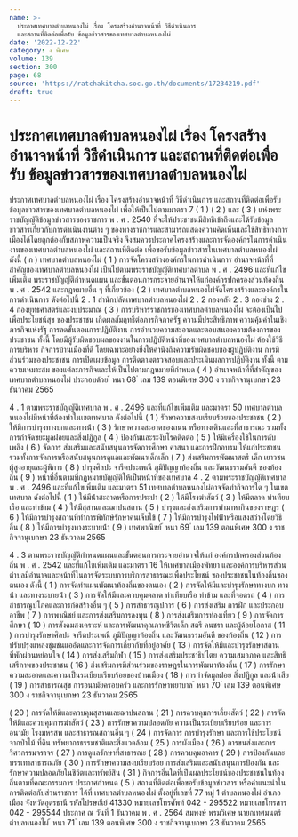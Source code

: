 ```yaml
---
name: >-
  ประกาศเทศบาลตำบลหนองไผ่ เรื่อง โครงสร้างอำนาจหน้าที่ วิธีดำเนินการ
  และสถานที่ติดต่อเพื่อรับ ข้อมูลข่าวสารของเทศบาลตำบลหนองไผ่
date: '2022-12-22'
category: ง พิเศษ
volume: 139
section: 300
page: 68
source: 'https://ratchakitcha.soc.go.th/documents/17234219.pdf'
draft: true
---
```


# ประกาศเทศบาลตำบลหนองไผ่ เรื่อง โครงสร้างอำนาจหน้าที่ วิธีดำเนินการ และสถานที่ติดต่อเพื่อรับ ข้อมูลข่าวสารของเทศบาลตำบลหนองไผ่

ประกาศเทศบาลตําบลหนองไผ่ เรื่อง โครงสร้างอํานาจหน้าที่ วิธีดําเนินการ และสถานที่ติดต่อเพื่อรับ ข้อมูลข่าวสารของเทศบาลตําบลหนองไผ่ เพื่อให้เป็นไปตามมาตรา 7 ( 1 ) ( 2 ) และ ( 3 ) แห่งพระราชบัญญัติข้อมูลข่าวสารของราชการ พ . ศ . 2540 ที่จะให้ประชาชนมีสิทธิเข้าถึงและได้รับข้อมูลข่าวสารเกี่ยวกับการดําเนินงานต่าง ๆ ของทางราชการและสามารถแสดงความคิดเห็นและใช้สิทธิทางการเมืองได้โดยถูกต้องกับสภาพความเป็นจริง จึงสมควรประกาศโครงสร้างและการจัดองค์กรในการดําเนินงานของเทศบาลตําบลหนองไผ่ และสถานที่ติดต่อ เพื่อขอรับข้อมูลข่าวสารในเทศบาลตําบลหนองไผ่ ดังนี้ ( ก ) เทศบาลตําบลหนองไผ่ ( 1 ) การจัดโครงสร้างองค์กรในการดําเนินการ อํานาจหน้าที่ที่สําคัญของเทศบาลตําบลหนองไผ่ เป็นไปตามพระราชบัญญัติเทศบาลตําบล พ . ศ . 2496 และที่แก้ไขเพิ่มเติม พระราชบัญญัติกําหนดแผน และขั้นตอนการกระจายอํานาจให้แก่องค์กรปกครองส่วนท้องถิ่น พ . ศ . 2542 และกฎหมายอื่น ๆ ที่เกี่ยวข้อง ( 2 ) เทศบาลตําบลหนองไผ่จัดโครงสร้างและองค์กรในการดําเนินการ ดังต่อไปนี้ 2 . 1 สํานักปลัดเทศบาลตําบลหนองไผ่ 2 . 2 กองคลัง 2 . 3 กองช่าง 2 . 4 กองยุทธศาสตร์และงบประมาณ ( 3 ) การบริหารราชการของเทศบาลตําบลหนองไผ่ จะต้องเป็นไปเพื่อประโยชน์สุข ของประชาชน เกิดผลสัมฤทธิ์ต่อภารกิจภาครัฐ ความมีประสิทธิภาพ ความคุ้มค่าในเชิงภารกิจแห่งรัฐ การลดขั้นตอนการปฏิบัติงาน การอํานวยความสะอาดและตอบสนองความต้องการของประชาชน ทั้งนี้ โดยมีผู้รับผิดชอบผลของงานในการปฏิบัติหน้าที่ของเทศบาลตําบลหนองไผ่ ต้องใช้วิธีการบริหาร กิจการบ้านเมืองที่ดี โดยเฉพาะอย่างยิ่งให้คํานึงถึงความรับผิดชอบของผู้ปฏิบัติงาน การมีส่วนร่วมของประชาชน การเปิดเผยข้อมูล การติดตามตรวจสอบและประเมินผลการปฏิบัติงาน ทั้งนี้ ตามความเหมาะสม ของแต่ละภารกิจและให้เป็นไปตามกฎหมายที่กําหนด ( 4 ) อํานาจหน้าที่ที่สําคัญของเทศบาลตําบลหนองไผ่ ประกอบด้วย ้ หนา 68 ่ เลม 139 ตอนพิเศษ 300 ง ราชกิจจานุเบกษา 23 ธันวาคม 2565

4 . 1 ตามพระราชบัญญัติเทศบาล พ . ศ . 2496 และที่แก้ไขเพิ่มเติม และมาตรา 50 เทศบาลตําบลหนองไผ่มีหน้าที่ต้องทําในเขตเทศบาล ดังต่อไปนี้ ( 1 ) รักษาความสงบเรียบร้อยของประชาชน ( 2 ) ให้มีการบํารุงทางบกและทางน้ํา ( 3 ) รักษาความสะอาดของถนน หรือทางเดินและที่สาธารณะ รวมทั้ง การกําจัดขยะมูลฝอยและสิ่งปฏิกูล ( 4 ) ป้องกันและระงับโรคติดต่อ ( 5 ) ให้มีเครื่องใช้ในการดับเพลิง ( 6 ) จัดการ ส่งเสริมและสนับสนุนการจัดการศึกษา ศาสนา และการฝึกอบรม ให้แก่ประชาชน รวมทั้งการจัดการหรือสนับสนุนการดูแลและพัฒนาเด็กเล็ก ( 7 ) ส่งเสริมการพัฒนาสตรี เด็ก เยาวชน ผู้สูงอายุและผู้พิการ ( 8 ) บํารุงศิลปะ จารีตประเพณี ภูมิปัญญาท้องถิ่น และวัฒนธรรมอันดี ของท้องถิ่น ( 9 ) หน้าที่อื่นตามที่กฎหมายบัญญัติให้เป็นหน้าที่ของเทศบาล 4 . 2 ตามพระราชบัญญัติเทศบาล พ . ศ . 2496 และที่แก้ไขเพิ่มเติม และมาตรา 51 เทศบาลตําบลหนองไผ่อาจจัดทํากิจการใด ๆ ในเขตเทศบาล ดังต่อไปนี้ ( 1 ) ให้มีน้ําสะอาดหรือการประปา ( 2 ) ให้มีโรงฆ่าสัตว์ ( 3 ) ให้มีตลาด ท่าเทียบเรือ และท่าข้าม ( 4 ) ให้มีสุสานและฌาปนสถาน ( 5 ) บํารุงและส่งเสริมการทํามาหากินของราษฎร ( 6 ) ให้มีการบํารุงสถานที่ทําการพิทักษ์รักษาคนเจ็บไข้ ( 7 ) ให้มีการบํารุงไฟฟ้าหรือแสงสว่างโดยวิธีอื่น ( 8 ) ให้มีการบํารุงทางระบายน้ํา ( 9 ) เทศพาณิชย์ ้ หนา 69 ่ เลม 139 ตอนพิเศษ 300 ง ราชกิจจานุเบกษา 23 ธันวาคม 2565

4 . 3 ตามพระราชบัญญัติกําหนดแผนและขั้นตอนการกระจายอํานาจให้แก่ องค์กรปกครองส่วนท้องถิ่น พ . ศ . 2542 และที่แก้ไขเพิ่มเติม และมาตรา 16 ให้เทศบาลเมืองพัทยา และองค์การบริหารส่วนตําบลมีอํานาจและหน้าที่ในการจัดระบบการบริการสาธารณะเพื่อประโยชน์ ของประชาชนในท้องถิ่นของตนเอง ดังนี้ ( 1 ) การจัดทําแผนพัฒนาท้องถิ่นของตนเอง ( 2 ) การจัดให้มีและบํารุงรักษาทางบก ทางน้ํา และทางระบายน้ํา ( 3 ) การจัดให้มีและควบคุมตลาด ท่าเทียบเรือ ท่าข้าม และที่จอดรถ ( 4 ) การสาธารณูปโภคและการก่อสร้างอื่น ๆ ( 5 ) การสาธารณูปการ ( 6 ) การส่งเสริม การฝึก และประกอบอาชีพ ( 7 ) การพาณิชย์ และการส่งเสริมการลงทุน ( 8 ) การส่งเสริมการท่องเที่ยว ( 9 ) การจัดการศึกษา ( 10 ) การสังคมสงเคราะห์ และการพัฒนาคุณภาพชีวิตเด็ก สตรี คนชรา และผู้ด้อยโอกาส ( 11 ) การบํารุงรักษาศิลปะ จารีตประเพณี ภูมิปัญญาท้องถิ่น และวัฒนธรรมอันดี ของท้องถิ่น ( 12 ) การปรับปรุงแหล่งชุมชนแออัดและการจัดการเกี่ยวกับที่อยู่อาศัย ( 13 ) การจัดให้มีและบํารุงรักษาสถานที่พักผ่อนหย่อนใจ ( 14 ) การส่งเสริมกีฬา ( 15 ) การส่งเสริมประชาธิปไตย ความเสมอภาค และสิทธิเสรีภาพของประชาชน ( 16 ) ส่งเสริมการมีส่วนร่วมของราษฎรในการพัฒนาท้องถิ่น ( 17 ) การรักษาความสะอาดและความเป็นระเบียบเรียบร้อยของบ้านเมือง ( 18 ) การกําจัดมูลฝอย สิ่งปฏิกูล และน้ําเสีย ( 19 ) การสาธารณสุข การอนามัยครอบครัว และการรักษาพยาบาล ้ หนา 70 ่ เลม 139 ตอนพิเศษ 300 ง ราชกิจจานุเบกษา 23 ธันวาคม 2565

( 20 ) การจัดให้มีและควบคุมสุสานและฌาปนสถาน ( 21 ) การควบคุมการเลี้ยงสัตว์ ( 22 ) การจัดให้มีและควบคุมการฆ่าสัตว์ ( 23 ) การรักษาความปลอดภัย ความเป็นระเบียบเรียบร้อย และการอนามัย โรงมหรสพ และสาธารณสถานอื่น ๆ ( 24 ) การจัดการ การบํารุงรักษา และการใช้ประโยชน์จากป่าไม้ ที่ดิน ทรัพยากรธรรมชาติและสิ่งแวดล้อม ( 25 ) การผังเมือง ( 26 ) การขนส่งและการวิศวกรรมจราจร ( 27 ) การดูแลรักษาที่สาธารณะ ( 28 ) การควบคุมอาคาร ( 29 ) การป้องกันและบรรเทาสาธารณภัย ( 30 ) การรักษาความสงบเรียบร้อย การส่งเสริมและสนับสนุนการป้องกัน และรักษาความปลอดภัยในชีวิตและทรัพย์สิน ( 31 ) กิจการอื่นใดที่เป็นผลประโยชน์ของประชาชนในท้องถิ่นตามที่คณะกรรมการ ประกาศกําหนด ( 5 ) สถานที่ติดต่อเพื่อขอรับข้อมูลข่าวสาร หรือคําแนะนําในการติดต่อกับส่วนราชการ ได้ที่ เทศบาลตําบลหนองไผ่ ตั้งอยู่ที่เลขที่ 77 หมู่ 1 ตําบลหนองไผ่ อําเภอเมือง จังหวัดอุดรธานี รหัสไปรษณีย์ 41330 หมายเลขโทรศัพท์ 042 - 295522 หมายเลขโทรสาร 042 - 295544 ประกาศ ณ วันที่ 1 ธันวาคม พ . ศ . 2564 สมพงษ์ พรมวิเศษ นายกเทศมนตรีตําบลหนองไผ่ ้ หนา 71 ่ เลม 139 ตอนพิเศษ 300 ง ราชกิจจานุเบกษา 23 ธันวาคม 2565
